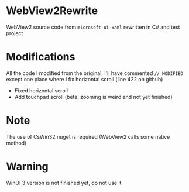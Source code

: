 # WebView2Rewrite
WebView2 source code from `microsoft-ui-xaml` rewritten in C# and test project

# Modifications
All the code I modified from the original, I'll have commented `// MODIFIED` except one place where I fix horizontal scroll (line 422 on github)

- Fixed horizontal scroll
- Add touchpad scroll (beta, zooming is weird and not yet finished)

# Note
The use of CsWin32 nuget is required (WebView2 calls some native method)

# Warning
WinUI 3 version is not finished yet, do not use it
